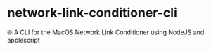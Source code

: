 # network-link-conditioner-cli
🌐 A CLI for the MacOS Network Link Conditioner using NodeJS and applescript
